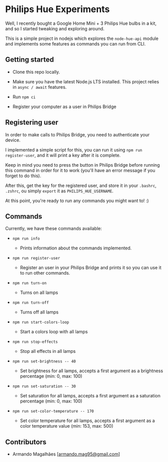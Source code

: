 # Philips Hue Experiments

Well, I recently bought a Google Home Mini + 3 Philips Hue bulbs in a kit, and so I started tweaking and exploring around.

This is a simple project in nodejs which explores the `node-hue-api` module and implements some features as commands you can run from CLI.

## Getting started

 - Clone this repo locally.

 - Make sure you have the latest Node.js LTS installed. This project relies in `async / await` features.

 - Run `npm ci`

 - Register your computer as a user in Philips Bridge

## Registering user

In order to make calls to Philips Bridge, you need to authenticate your device.

I implemented a simple script for this, you can run it using `npm run register-user`, and it will print a key after it is complete.

Keep in mind you need to press the button in Philips Bridge before running this command in order for it to work (you'll have an error message if you forget to do this).

After this, get the key for the registered user, and store it in your `.bashrc`, `.zshrc`, ou simply `export` it as `PHILIPS_HUE_USERNAME`.

At this point, you're ready to run any commands you might want to! :) 

## Commands

Currently, we have these commands available:

 - `npm run info`
    - Prints information about the commands implemented.

 - `npm run register-user`
    - Register an user in your Philips Bridge and prints it so you can use it to run other commands.

 - `npm run turn-on`
    - Turns on all lamps

 - `npm run turn-off`
    - Turns off all lamps

 - `npm run start-colors-loop`
    - Start a colors loop with all lamps

 - `npm run stop-effects`
    - Stop all effects in all lamps

 - `npm run set-brightness -- 40`
    - Set brightness for all lamps, accepts a first argument as a brightness percentage (min: 0, max: 100)

 - `npm run set-saturation -- 30`
    - Set saturation for all lamps, accepts a first argument as a saturation percentage (min: 0, max: 100)

 - `npm run set-color-temperature -- 170`
    - Set color temperature  for all lamps, accepts a first argument as a color temperature value (min: 153, max: 500)

## Contributors

 - Armando Magalhães [armando.mag95@gmail.com]
